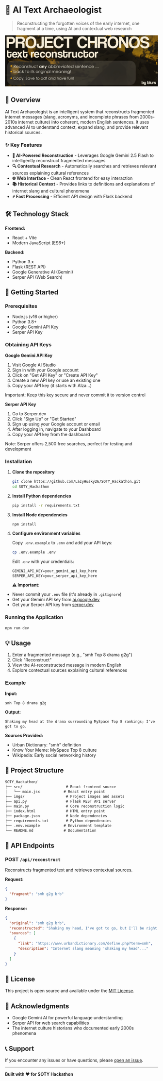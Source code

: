 # 🔮 AI Text Archaeologist

> Reconstructing the forgotten voices of the early internet, one fragment at a time, using AI and contextual web research

![Project Banner](imgs/banner.png)

## 📖 Overview

AI Text Archaeologist is an intelligent system that reconstructs fragmented internet messages (slang, acronyms, and incomplete phrases from 2000s-2010s internet culture) into coherent, modern English sentences. It uses advanced AI to understand context, expand slang, and provide relevant historical sources.

### ✨ Key Features

- **🤖 AI-Powered Reconstruction** - Leverages Google Gemini 2.5 Flash to intelligently reconstruct fragmented messages
- **🔍 Contextual Research** - Automatically searches and retrieves relevant sources explaining cultural references
- **🌐 Web Interface** - Clean React frontend for easy interaction
- **📚 Historical Context** - Provides links to definitions and explanations of internet slang and cultural phenomena
- **⚡ Fast Processing** - Efficient API design with Flask backend

## 🛠️ Technology Stack

**Frontend:**
- React + Vite
- Modern JavaScript (ES6+)

**Backend:**
- Python 3.x
- Flask (REST API)
- Google Generative AI (Gemini)
- Serper API (Web Search)

## 🚀 Getting Started

### Prerequisites

- Node.js (v16 or higher)
- Python 3.8+
- Google Gemini API Key
- Serper API Key

### Obtaining API Keys
**Google Gemini API Key**

1. Visit Google AI Studio
2. Sign in with your Google account
3. Click on "Get API Key" or "Create API Key"
4. Create a new API key or use an existing one
5. Copy your API key (it starts with AIza...)
   
Important: Keep this key secure and never commit it to version control

**Serper API Key**

1. Go to Serper.dev
2. Click "Sign Up" or "Get Started"
3. Sign up using your Google account or email
4. After logging in, navigate to your Dashboard
5. Copy your API key from the dashboard
   
Note: Serper offers 2,500 free searches, perfect for testing and development



### Installation

1. **Clone the repository**
   ```bash
   git clone https://github.com/LazyHusky26/SOTY_Hackathon.git
   cd SOTY_Hackathon
   ```

2. **Install Python dependencies**
   ```bash
   pip install -r requirements.txt
   ```

3. **Install Node dependencies**
   ```bash
   npm install
   ```

4. **Configure environment variables**
   
   Copy `.env.example` to `.env` and add your API keys:
   ```bash
   cp .env.example .env
   ```
   
   Edit `.env` with your credentials:
   ```env
   GEMINI_API_KEY=your_gemini_api_key_here
   SERPER_API_KEY=your_serper_api_key_here
   ```
   **⚠️ Important**: 
- Never commit your `.env` file (it's already in `.gitignore`)
- Get your Gemini API key from [ai.google.dev](https://makersuite.google.com/app/apikey)
- Get your Serper API key from [serper.dev](https://serper.dev/)

### Running the Application

   ```bash
   npm run dev
   ```

## 💡 Usage

1. Enter a fragmented message (e.g., "smh Top 8 drama g2g")
2. Click "Reconstruct"
3. View the AI-reconstructed message in modern English
4. Explore contextual sources explaining cultural references

### Example

**Input:**
```
smh Top 8 drama g2g
```

**Output:**
```
Shaking my head at the drama surrounding MySpace Top 8 rankings; I've got to go.
```

**Sources Provided:**
- Urban Dictionary: "smh" definition
- Know Your Meme: MySpace Top 8 culture
- Wikipedia: Early social networking history

## 📁 Project Structure

```
SOTY_Hackathon/
├── src/                    # React frontend source
│   └── main.jsx           # React entry point
├── imgs/                   # Project images and assets
├── api.py                  # Flask REST API server
├── main.py                 # Core reconstruction logic
├── index.html              # HTML entry point
├── package.json            # Node dependencies
├── requirements.txt        # Python dependencies
├── .env.example           # Environment template
└── README.md              # Documentation
```

## 🔌 API Endpoints

### POST `/api/reconstruct`
Reconstructs fragmented text and retrieves contextual sources.

**Request:**
```json
{
  "fragment": "smh g2g brb"
}
```

**Response:**
```json
{
  "original": "smh g2g brb",
  "reconstructed": "Shaking my head, I've got to go, but I'll be right back.",
  "sources": [
    {
      "link": "https://www.urbandictionary.com/define.php?term=smh",
      "description": "Internet slang meaning 'shaking my head'..."
    }
  ]
}
```

## 📝 License

This project is open source and available under the [MIT License](LICENSE).


## 🙏 Acknowledgments

- Google Gemini AI for powerful language understanding
- Serper API for web search capabilities
- The internet culture historians who documented early 2000s phenomena

## 📞 Support

If you encounter any issues or have questions, please [open an issue](https://github.com/LazyHusky26/SOTY_Hackathon/issues).

---

**Built with ❤️ for SOTY Hackathon**
